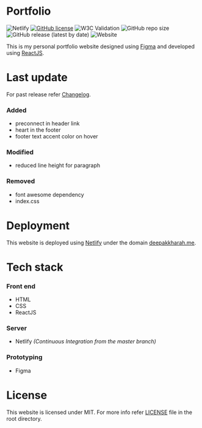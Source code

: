 # Portfolio

![Netlify](https://img.shields.io/netlify/013398c3-18b0-489a-a59a-39c13a6d2f28?style=flat-square)
[![GitHub license](https://img.shields.io/github/license/Deepak-Kharah/portfolio-website?style=flat-square)](https://github.com/Deepak-Kharah/portfolio-website/license)
![W3C Validation](https://img.shields.io/w3c-validation/default?style=flat-square&targetUrl=https%3A%2F%2Fdeepakkharah.me)
![GitHub repo size](https://img.shields.io/github/repo-size/Deepak-Kharah/portfolio-website?style=flat-square)
![GitHub release (latest by date)](https://img.shields.io/github/v/release/Deepak-Kharah/portfolio-website?style=flat-square)
![Website](https://img.shields.io/website?style=flat-square&url=https%3A%2F%2Fdeepakkharah.me)

This is my personal portfolio website designed using [Figma](https://www.figma.com/) and developed using [ReactJS](https://reactjs.org/).

# Last update

For past release refer [Changelog]('https://github.com/Deepak-Kharah/portfolio-website/master/CHANGELOG.md').

### Added

- preconnect in header link
- heart in the footer
- footer text accent color on hover

### Modified

- reduced line height for paragraph

### Removed

- font awesome dependency
- index.css

# Deployment

This website is deployed using [Netlify](https://www.netlify.com) under the domain [deepakkharah.me](https://deepakkharah.me).

# Tech stack

### Front end

- HTML
- CSS
- ReactJS

### Server

- Netlify _(Continuous Integration from the master branch)_

### Prototyping

- Figma

# License

This website is licensed under MIT. For more info refer [LICENSE]('https://github.com/Deepak-Kharah/portfolio-website/master/LICENSE') file in the root directory.
